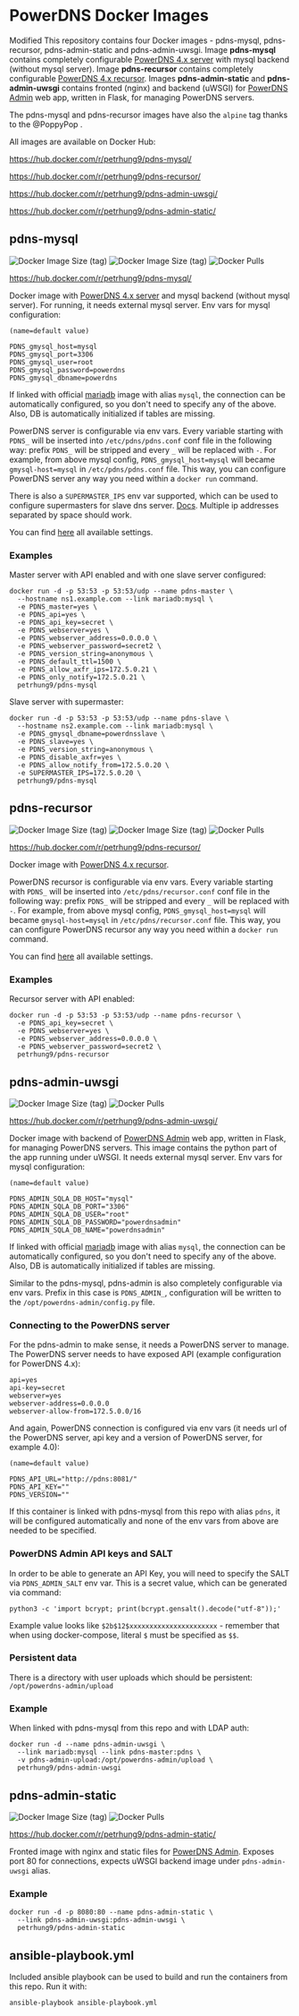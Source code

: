 # PowerDNS Docker Images
Modified
This repository contains four Docker images - pdns-mysql, pdns-recursor, pdns-admin-static and pdns-admin-uwsgi. Image **pdns-mysql** contains completely configurable [PowerDNS 4.x server](https://www.powerdns.com/) with mysql backend (without mysql server). Image **pdns-recursor** contains completely configurable [PowerDNS 4.x recursor](https://www.powerdns.com/). Images **pdns-admin-static** and **pdns-admin-uwsgi** contains fronted (nginx) and backend (uWSGI) for [PowerDNS Admin](https://github.com/PowerDNS-Admin/PowerDNS-Admin) web app, written in Flask, for managing PowerDNS servers.

The pdns-mysql and pdns-recursor images have also the `alpine` tag thanks to the @PoppyPop .

All images are available on Docker Hub:

https://hub.docker.com/r/petrhung9/pdns-mysql/

https://hub.docker.com/r/petrhung9/pdns-recursor/

https://hub.docker.com/r/petrhung9/pdns-admin-uwsgi/

https://hub.docker.com/r/petrhung9/pdns-admin-static/

## pdns-mysql

![Docker Image Size (tag)](https://img.shields.io/docker/image-size/petrhung9/pdns-mysql/latest?label=latest) ![Docker Image Size (tag)](https://img.shields.io/docker/image-size/petrhung9/pdns-mysql/alpine?label=alpine) ![Docker Pulls](https://img.shields.io/docker/pulls/petrhung9/pdns-mysql)

https://hub.docker.com/r/petrhung9/pdns-mysql/

Docker image with [PowerDNS 4.x server](https://www.powerdns.com/) and mysql backend (without mysql server). For running, it needs external mysql server. Env vars for mysql configuration:
```
(name=default value)

PDNS_gmysql_host=mysql
PDNS_gmysql_port=3306
PDNS_gmysql_user=root
PDNS_gmysql_password=powerdns
PDNS_gmysql_dbname=powerdns
```
If linked with official [mariadb](https://hub.docker.com/_/mariadb/) image with alias `mysql`, the connection can be automatically configured, so you don't need to specify any of the above. Also, DB is automatically initialized if tables are missing.

PowerDNS server is configurable via env vars. Every variable starting with `PDNS_` will be inserted into `/etc/pdns/pdns.conf` conf file in the following way: prefix `PDNS_` will be stripped and every `_` will be replaced with `-`. For example, from above mysql config, `PDNS_gmysql_host=mysql` will became `gmysql-host=mysql` in `/etc/pdns/pdns.conf` file. This way, you can configure PowerDNS server any way you need within a `docker run` command.

There is also a `SUPERMASTER_IPS` env var supported, which can be used to configure supermasters for slave dns server. [Docs](https://doc.powerdns.com/md/authoritative/modes-of-operation/#supermaster-automatic-provisioning-of-slaves). Multiple ip addresses separated by space should work.

You can find [here](https://doc.powerdns.com/md/authoritative/) all available settings.

### Examples

Master server with API enabled and with one slave server configured:
```
docker run -d -p 53:53 -p 53:53/udp --name pdns-master \
  --hostname ns1.example.com --link mariadb:mysql \
  -e PDNS_master=yes \
  -e PDNS_api=yes \
  -e PDNS_api_key=secret \
  -e PDNS_webserver=yes \
  -e PDNS_webserver_address=0.0.0.0 \
  -e PDNS_webserver_password=secret2 \
  -e PDNS_version_string=anonymous \
  -e PDNS_default_ttl=1500 \
  -e PDNS_allow_axfr_ips=172.5.0.21 \
  -e PDNS_only_notify=172.5.0.21 \
  petrhung9/pdns-mysql
```

Slave server with supermaster:
```
docker run -d -p 53:53 -p 53:53/udp --name pdns-slave \
  --hostname ns2.example.com --link mariadb:mysql \
  -e PDNS_gmysql_dbname=powerdnsslave \
  -e PDNS_slave=yes \
  -e PDNS_version_string=anonymous \
  -e PDNS_disable_axfr=yes \
  -e PDNS_allow_notify_from=172.5.0.20 \
  -e SUPERMASTER_IPS=172.5.0.20 \
  petrhung9/pdns-mysql
```

## pdns-recursor

![Docker Image Size (tag)](https://img.shields.io/docker/image-size/petrhung9/pdns-recursor/latest?label=latest) ![Docker Image Size (tag)](https://img.shields.io/docker/image-size/petrhung9/pdns-recursor/alpine?label=alpine) ![Docker Pulls](https://img.shields.io/docker/pulls/petrhung9/pdns-recursor)

https://hub.docker.com/r/petrhung9/pdns-recursor/

Docker image with [PowerDNS 4.x recursor](https://www.powerdns.com/).

PowerDNS recursor is configurable via env vars. Every variable starting with `PDNS_` will be inserted into `/etc/pdns/recursor.conf` conf file in the following way: prefix `PDNS_` will be stripped and every `_` will be replaced with `-`. For example, from above mysql config, `PDNS_gmysql_host=mysql` will became `gmysql-host=mysql` in `/etc/pdns/recursor.conf` file. This way, you can configure PowerDNS recursor any way you need within a `docker run` command.

You can find [here](https://doc.powerdns.com/md/recursor/settings/) all available settings.

### Examples

Recursor server with API enabled:
```
docker run -d -p 53:53 -p 53:53/udp --name pdns-recursor \
  -e PDNS_api_key=secret \
  -e PDNS_webserver=yes \
  -e PDNS_webserver_address=0.0.0.0 \
  -e PDNS_webserver_password=secret2 \
  petrhung9/pdns-recursor
```

## pdns-admin-uwsgi

![Docker Image Size (tag)](https://img.shields.io/docker/image-size/petrhung9/pdns-admin-uwsgi/latest?label=latest) ![Docker Pulls](https://img.shields.io/docker/pulls/petrhung9/pdns-admin-uwsgi)

https://hub.docker.com/r/petrhung9/pdns-admin-uwsgi/

Docker image with backend of [PowerDNS Admin](https://github.com/PowerDNS-Admin/PowerDNS-Admin) web app, written in Flask, for managing PowerDNS servers. This image contains the python part of the app running under uWSGI. It needs external mysql server. Env vars for mysql configuration:
```
(name=default value)

PDNS_ADMIN_SQLA_DB_HOST="mysql"
PDNS_ADMIN_SQLA_DB_PORT="3306"
PDNS_ADMIN_SQLA_DB_USER="root"
PDNS_ADMIN_SQLA_DB_PASSWORD="powerdnsadmin"
PDNS_ADMIN_SQLA_DB_NAME="powerdnsadmin"
```
If linked with official [mariadb](https://hub.docker.com/_/mariadb/) image with alias `mysql`, the connection can be automatically configured, so you don't need to specify any of the above. Also, DB is automatically initialized if tables are missing.

Similar to the pdns-mysql, pdns-admin is also completely configurable via env vars. Prefix in this case is `PDNS_ADMIN_`, configuration will be written to the `/opt/powerdns-admin/config.py` file.

### Connecting to the PowerDNS server

For the pdns-admin to make sense, it needs a PowerDNS server to manage. The PowerDNS server needs to have exposed API (example configuration for PowerDNS 4.x):
```
api=yes
api-key=secret
webserver=yes
webserver-address=0.0.0.0
webserver-allow-from=172.5.0.0/16
```

And again, PowerDNS connection is configured via env vars (it needs url of the PowerDNS server, api key and a version of PowerDNS server, for example 4.0):
```
(name=default value)

PDNS_API_URL="http://pdns:8081/"
PDNS_API_KEY=""
PDNS_VERSION=""
```

If this container is linked with pdns-mysql from this repo with alias `pdns`, it will be configured automatically and none of the env vars from above are needed to be specified.

### PowerDNS Admin API keys and SALT

In order to be able to generate an API Key, you will need to specify the SALT via `PDNS_ADMIN_SALT` env var. This is a secret value, which can be generated via command:
```
python3 -c 'import bcrypt; print(bcrypt.gensalt().decode("utf-8"));'
```
Example value looks like `$2b$12$xxxxxxxxxxxxxxxxxxxxxx` - remember that when using docker-compose, literal `$` must be specified as `$$`.

### Persistent data

There is a directory with user uploads which should be persistent: `/opt/powerdns-admin/upload`

### Example

When linked with pdns-mysql from this repo and with LDAP auth:
```
docker run -d --name pdns-admin-uwsgi \
  --link mariadb:mysql --link pdns-master:pdns \
  -v pdns-admin-upload:/opt/powerdns-admin/upload \
  petrhung9/pdns-admin-uwsgi
```

## pdns-admin-static

![Docker Image Size (tag)](https://img.shields.io/docker/image-size/petrhung9/pdns-admin-static/latest?label=latest) ![Docker Pulls](https://img.shields.io/docker/pulls/petrhung9/pdns-admin-static)

https://hub.docker.com/r/petrhung9/pdns-admin-static/

Fronted image with nginx and static files for [PowerDNS Admin](https://github.com/PowerDNS-Admin/PowerDNS-Admin). Exposes port 80 for connections, expects uWSGI backend image under `pdns-admin-uwsgi` alias.

### Example

```
docker run -d -p 8080:80 --name pdns-admin-static \
  --link pdns-admin-uwsgi:pdns-admin-uwsgi \
  petrhung9/pdns-admin-static
```

## ansible-playbook.yml

Included ansible playbook can be used to build and run the containers from this repo. Run it with:
```
ansible-playbook ansible-playbook.yml
```
